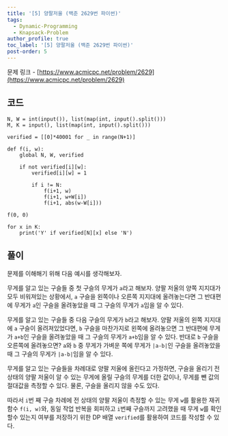 ```yaml
---
title: '[5] 양팔저울 (백준 2629번 파이썬)'
tags:
  - Dynamic-Programming
  - Knapsack-Problem
author_profile: true
toc_label: '[5] 양팔저울 (백준 2629번 파이썬)'
post-order: 5
---
```


문제 링크 - [https://www.acmicpc.net/problem/2629](https://www.acmicpc.net/problem/2629)

## 코드
```python::lineons
N, W = int(input()), list(map(int, input().split()))
M, K = input(), list(map(int, input().split()))

verified = [[0]*40001 for _ in range(N+1)]

def f(i, w):
    global N, W, verified

    if not verified[i][w]:
        verified[i][w] = 1

        if i != N:
            f(i+1, w)
            f(i+1, w+W[i])
            f(i+1, abs(w-W[i]))

f(0, 0)

for x in K:
    print('Y' if verified[N][x] else 'N')
```

## 풀이
문제를 이해해기 위해 다음 예시를 생각해보자.

무게를 알고 있는 구슬들 중 첫 구슬의 무게가 `a`라고 해보자. 양팔 저울의 양쪽 지지대가 모두 비워져있는 상황에서, `a` 구슬을 왼쪽이나 오른쪽 지지대에 올려놓는다면 그 반대편에 무게가 `a`인 구슬을 올려놓았을 때 그 구슬의 무게가 `a`임을 알 수 있다.

무게를 알고 있는 구슬들 중 다음 구슬의 무게가 `b`라고 해보자.
양팔 저울의 왼쪽 지지대에 `a` 구슬이 올려져있었다면, `b` 구슬을 마찬가지로 왼쪽에 올려놓으면 그 반대편에 무게가 `a+b`인 구슬을 올려놓았을 때 그 구슬의 무게가 `a+b`임을 알 수 있다. 반대로 `b` 구슬을 오른쪽에 올려놓으면? `a`와 `b` 중 무게가 가벼운 쪽에 무게가 `|a-b|`인 구슬을 올려놓았을 때 그 구슬의 무게가 `|a-b|`임을 알 수 있다.

무게를 알고 있는 구슬들을 차례대로 양팔 저울에 올린다고 가정하면, 구슬을 올리기 전 상태의 양팔 저울이 알 수 있는 무게에 올릴 구슬의 무게를 더한 값이나, 무게를 뺀 값의 절대값을 측정할 수 있다. 물론, 구슬을 올리지 않을 수도 있다.

따라서 `i`번 째 구슬 차례에 전 상태의 양팔 저울이 측정할 수 있는 무게 `w`를 활용한 재귀 함수 `f(i, w)`와, 동일 작업 반복을 회피하고 `i`번째 구슬까지 고려했을 때 무게 `w`를 확인할수 있는지 여부를 저장하기 위한 DP 배열 `verified`를 활용하여 코드를 작성할 수 있다.
